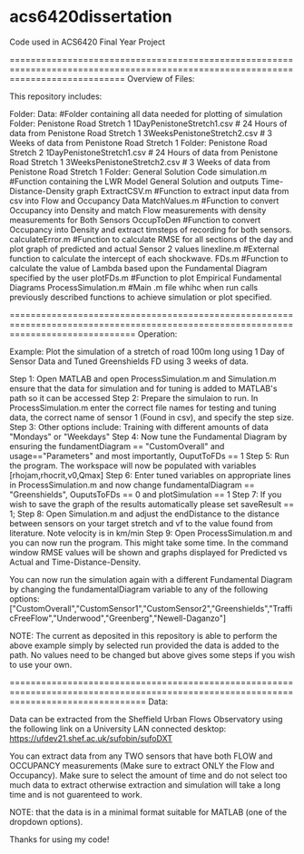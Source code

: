 # acs6420dissertation
Code used in ACS6420 Final Year Project

==================================================================================================================================
Overview of Files:

This repository includes:

Folder: Data: #Folder containing all data needed for plotting of simulation
  Folder: Penistone Road Stretch 1
    1DayPenistoneStretch1.csv # 24 Hours of data from Penistone Road Stretch 1
    3WeeksPenistoneStretch2.csv # 3 Weeks of data from Penistone Road Stretch 1
  Folder: Penistone Road Stretch 2 
    1DayPenistoneStretch1.csv # 24 Hours of data from Penistone Road Stretch 1
    3WeeksPenistoneStretch2.csv # 3 Weeks of data from Penistone Road Stretch 1
Folder: General Solution Code
    simulation.m #Function containing the LWR Model General Solution and outputs Time-Distance-Density graph
    ExtractCSV.m #Function to extract input data from csv into Flow and Occupancy Data
    MatchValues.m #Function to convert Occupancy into Density and match Flow measurements with density measurements for Both Sensors
    OccupToDen #Function to convert Occupancy into Density and extract timsteps of recording for both sensors.
    calculateError.m #Function to calculate RMSE for all sections of the day and plot graph of predicted and actual Sensor 2 values
    linexline.m #External function to calculate the intercept of each shockwave.
    FDs.m #Function to calculate the value of Lambda based upon the Fundamental Diagram specified by the user
    plotFDs.m #Function to plot Empirical Fundamental Diagrams 
    ProcessSimulation.m #Main .m file whihc when run calls previously described functions to achieve simulation or plot specified.

====================================================================================================================================
Operation:

Example: Plot the simulation of a stretch of road 100m long using 1 Day of Sensor Data and Tuned Greenshields FD using 3 weeks of data.

Step 1: Open MATLAB and open ProcessSimulation.m and Simulation.m ensure that the data for simulation and for tuning is added to MATLAB's path so it can be accessed
Step 2: Prepare the simulaion to run. In ProcessSimulation.m enter the correct file names for testing and tuning data, the correct name of sensor 1 (Found in csv), and specify the step size.
Step 3: Other options include: Training with different amounts of data "Mondays" or "Weekdays"
Step 4: Now tune the Fundamental Diagram by ensuring the fundamentDiagram == "CustomOverall" and usage=="Parameters" and most importantly, OuputToFDs == 1
Step 5: Run the program. The workspace will now be populated with variables [rhojam,rhocrit,v0,Qmax]
Step 6: Enter tuned variables on appropriate lines in ProcessSimulation.m and now change fundamentalDiagram == "Greenshields", OuputsToFDs == 0 and plotSimulation == 1
Step 7: If you wish to save the graph of the results automatically please set saveResult == 1;
Step 8: Open Simulation.m and adjust the endDistance to the distance between sensors on your target stretch and vf to the value found from literature. Note velocity is in km/min
Step 9: Open ProcessSimulation.m and you can now run the program. This might take some time. In the command window RMSE values will be shown and graphs displayed for Predicted vs Actual and Time-Distance-Density.

You can now run the simulation again with a different Fundamental Diagram by changing the fundamentalDiagram variable to any of the following options:
["CustomOverall","CustomSensor1","CustomSensor2","Greenshields","TrafficFreeFlow","Underwood","Greenberg","Newell-Daganzo"]

NOTE: The current as deposited in this repository is able to perform the above example simply by selected run provided the data is added to the path. No values need to be changed but above gives some steps if you wish to use your own.

======================================================================================================================================
Data:

Data can be extracted from the Sheffield Urban Flows Observatory using the following link on a University LAN connected desktop:
https://ufdev21.shef.ac.uk/sufobin/sufoDXT

You can extract data from any TWO sensors that have both FLOW and OCCUPANCY measurements (Make sure to extract ONLY the Flow and Occupancy). Make sure to select the amount of time and do not select too much data to extract otherwise extraction and simulation will take a long time and is not guarenteed to work.

NOTE: that the data is in a minimal format suitable for MATLAB (one of the dropdown options).

Thanks for using my code!

